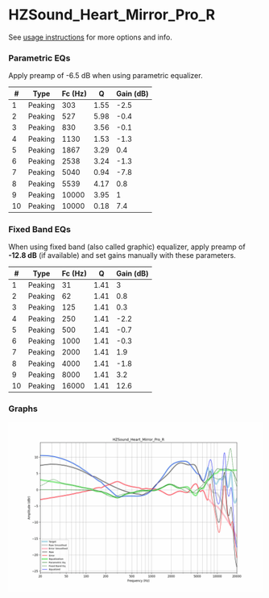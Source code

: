# HZSound_Heart_Mirror_Pro_R
See [usage instructions](https://github.com/jaakkopasanen/AutoEq#usage) for more options and info.

### Parametric EQs
Apply preamp of -6.5 dB when using parametric equalizer.

|   # | Type    |   Fc (Hz) |    Q |   Gain (dB) |
|-----|---------|-----------|------|-------------|
|   1 | Peaking |       303 | 1.55 |        -2.5 |
|   2 | Peaking |       527 | 5.98 |        -0.4 |
|   3 | Peaking |       830 | 3.56 |        -0.1 |
|   4 | Peaking |      1130 | 1.53 |        -1.3 |
|   5 | Peaking |      1867 | 3.29 |         0.4 |
|   6 | Peaking |      2538 | 3.24 |        -1.3 |
|   7 | Peaking |      5040 | 0.94 |        -7.8 |
|   8 | Peaking |      5539 | 4.17 |         0.8 |
|   9 | Peaking |     10000 | 3.95 |         1   |
|  10 | Peaking |     10000 | 0.18 |         7.4 |

### Fixed Band EQs
When using fixed band (also called graphic) equalizer, apply preamp of **-12.8 dB** (if available) and set gains manually with these parameters.

|   # | Type    |   Fc (Hz) |    Q |   Gain (dB) |
|-----|---------|-----------|------|-------------|
|   1 | Peaking |        31 | 1.41 |         3   |
|   2 | Peaking |        62 | 1.41 |         0.8 |
|   3 | Peaking |       125 | 1.41 |         0.3 |
|   4 | Peaking |       250 | 1.41 |        -2.2 |
|   5 | Peaking |       500 | 1.41 |        -0.7 |
|   6 | Peaking |      1000 | 1.41 |        -0.3 |
|   7 | Peaking |      2000 | 1.41 |         1.9 |
|   8 | Peaking |      4000 | 1.41 |        -1.8 |
|   9 | Peaking |      8000 | 1.41 |         3.2 |
|  10 | Peaking |     16000 | 1.41 |        12.6 |

### Graphs
![](./HZSound_Heart_Mirror_Pro_R.png)
